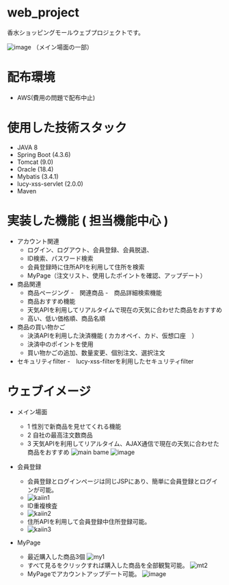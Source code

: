 # web_project
香水ショッピングモールウェブプロジェクトです。

![image](https://user-images.githubusercontent.com/96292043/172994635-51c0f5c7-5943-4aff-9dc0-b2ab055f8ed5.png)
（メイン場面の一部）

# 配布環境
- AWS(費用の問題で配布中止)

# 使用した技術スタック
- JAVA 8
- Spring Boot (4.3.6)
- Tomcat (9.0)
- Oracle (18.4)
- Mybatis (3.4.1)
- lucy-xss-servlet (2.0.0)
- Maven


# 実装した機能 ( 担当機能中心 )

- アカウント関連
  - ログイン、ログアウト、会員登録、会員脱退、
  - ID検索、パスワード検索
  - 会員登録時に住所APIを利用して住所を検索
  - MyPage（注文リスト、使用したポイントを確認、アップデート）
 - 商品関連
   - 商品ページング
   -　関連商品
   -　商品詳細検索機能
   - 商品おすすめ機能
   - 天気APIを利用してリアルタイムで現在の天気に合わせた商品をおすすめ
   - 高い、低い価格順、商品名順
 - 商品の買い物かご
    - 決済APIを利用した決済機能 ( カカオペイ、カド、仮想口座　）
    - 決済中のポイントを使用
    - 買い物かごの追加、数量変更、個別注文、選択注文
- セキュリティfilter
  -　lucy-xss-filterを利用したセキュリティfilter 
# ウェブイメージ
- メイン場面
  - 1 性別で新商品を見せてくれる機能
  - 2 自社の最高注文数商品
  - 3 天気APIを利用してリアルタイム、AJAX通信で現在の天気に合わせた商品をおすすめ
![main bame](https://user-images.githubusercontent.com/96292043/172994539-3c89dd20-4953-4121-a52d-75a9c424879a.png)
![image](https://user-images.githubusercontent.com/96292043/173009303-5e8fbfbe-2da0-4366-9823-c99663f27bc2.png)


- 会員登録
  - 会員登録とログインページは同じJSPにあり、簡単に会員登録とログインが可能。
  - ![kaiin1](https://user-images.githubusercontent.com/96292043/172998212-786b0bd5-d8c2-4ecf-bd3f-773dd1d68532.png)
  - ID重複検査
  - ![kaiin2](https://user-images.githubusercontent.com/96292043/172998226-b9cbc1d7-02c8-443d-be5c-d7da9d189e4e.png)
  - 住所APIを利用して会員登録中住所登録可能。
  - ![kaiin3](https://user-images.githubusercontent.com/96292043/172998252-5ba6dd67-9c5b-4fd4-8eaa-43c9cc3f7d53.png)
- MyPage
  - 最近購入した商品3個
![my1](https://user-images.githubusercontent.com/96292043/173007833-693138b6-8bf4-436e-9fbc-fb252b5dac2b.png)
  - すべて見るをクリックすれば購入した商品を全部観覧可能。
![mt2](https://user-images.githubusercontent.com/96292043/173007688-79455834-c611-4313-bfa6-8b4d3994d5ba.png)
  - MyPageでアカウントアップデート可能。
![image](https://user-images.githubusercontent.com/96292043/173008136-c95ce4f0-f274-496f-b87a-c92424193ac8.png)





















